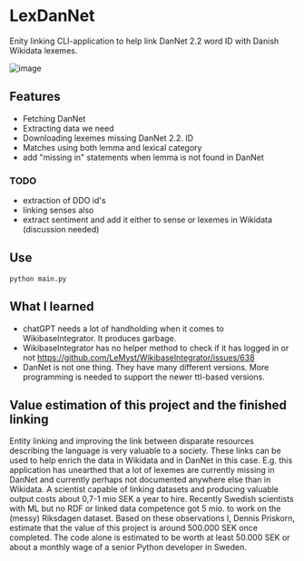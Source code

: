 # LexDanNet
Enity linking CLI-application to help link DanNet 2.2 word ID with Danish Wikidata lexemes.

![image](https://github.com/dpriskorn/LexDanNet/assets/68460690/0863e927-e00f-4825-b963-59222278b003)

## Features
* Fetching DanNet
* Extracting data we need
* Downloading lexemes missing DanNet 2.2. ID
* Matches using both lemma and lexical category
* add "missing in" statements when lemma is not found in DanNet

### TODO
* extraction of DDO id's
* linking senses also
* extract sentiment and add it either to sense or lexemes in Wikidata (discussion needed)

## Use
`python main.py`

## What I learned
* chatGPT needs a lot of handholding when it comes to WikibaseIntegrator. It produces garbage.
* WikibaseIntegrator has no helper method to check if it has logged in or not https://github.com/LeMyst/WikibaseIntegrator/issues/638
* DanNet is not one thing. They have many different versions. More programming is needed to support the newer ttl-based versions. 

## Value estimation of this project and the finished linking
Entity linking and improving the link between disparate resources describing the language is very valuable to a society.
These links can be used to help enrich the data in Wikidata and in DanNet in this case. 
E.g. this application has unearthed that a lot of lexemes are currently missing in DanNet and currently perhaps not documented anywhere else than in Wikidata.
A scientist capable of linking datasets and producing valuable output costs about 0,7-1 mio SEK a year to hire.
Recently Swedish scientists with ML but no RDF or linked data competence got 5 mio. to work on the (messy) Riksdagen dataset.
Based on these observations I, Dennis Priskorn, estimate that the value of this project is around 500.000 SEK once completed.
The code alone is estimated to be worth at least 50.000 SEK or about a monthly wage of a senior Python developer in Sweden.
